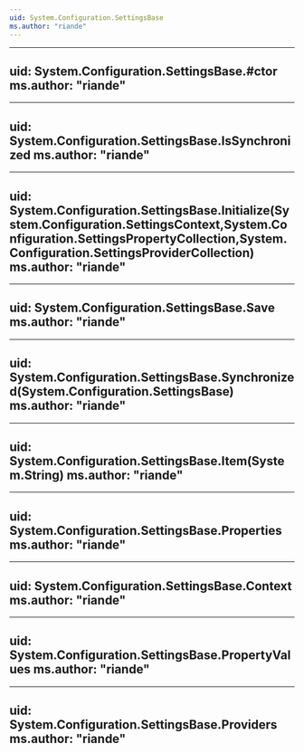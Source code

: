 ```yaml
---
uid: System.Configuration.SettingsBase
ms.author: "riande"
---
```


---
uid: System.Configuration.SettingsBase.#ctor
ms.author: "riande"
---

---
uid: System.Configuration.SettingsBase.IsSynchronized
ms.author: "riande"
---

---
uid: System.Configuration.SettingsBase.Initialize(System.Configuration.SettingsContext,System.Configuration.SettingsPropertyCollection,System.Configuration.SettingsProviderCollection)
ms.author: "riande"
---

---
uid: System.Configuration.SettingsBase.Save
ms.author: "riande"
---

---
uid: System.Configuration.SettingsBase.Synchronized(System.Configuration.SettingsBase)
ms.author: "riande"
---

---
uid: System.Configuration.SettingsBase.Item(System.String)
ms.author: "riande"
---

---
uid: System.Configuration.SettingsBase.Properties
ms.author: "riande"
---

---
uid: System.Configuration.SettingsBase.Context
ms.author: "riande"
---

---
uid: System.Configuration.SettingsBase.PropertyValues
ms.author: "riande"
---

---
uid: System.Configuration.SettingsBase.Providers
ms.author: "riande"
---
